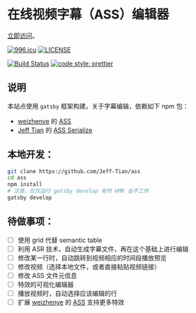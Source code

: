 # 在线视频字幕（ASS）编辑器

[立即访问](https://ass-editor.js.org)。

[![996.icu](https://img.shields.io/badge/link-996.icu-red.svg)](https://996.icu)
[![LICENSE](https://img.shields.io/badge/license-Anti%20996-blue.svg)](https://github.com/996icu/996.ICU/blob/master/LICENSE)

[![Build Status](https://travis-ci.com/Jeff-Tian/ass.svg?branch=master)](https://travis-ci.com/Jeff-Tian/ass)
[![code style: prettier](https://img.shields.io/badge/code_style-prettier-ff69b4.svg?style=flat-square)](https://github.com/Jeff-Tian/ass)

## 说明

本站点使用 `gatsby` 框架构建。关于字幕编辑，依赖如下 npm 包：

- [weizhenye](https://github.com/weizhenye) 的 [ASS](https://github.com/weizhenye/ASS)
- [Jeff Tian](https://github.com/Jeff-Tian) 的 [ASS Serialize](https://github.com/Jeff-Tian/ass-serialize)

## 本地开发：

```bash
git clone https://github.com/Jeff-Tian/ass
cd ass
npm install
# 注意，仅仅运行 gatsby develop 有时 HMR 会不工作
gatsby develop
```

## 待做事项：

- [ ] 使用 grid 代替 semantic table
- [ ] 利用 ASR 技术，自动生成字幕文件，再在这个基础上进行编辑
- [ ] 修改某一行时，自动跳转到视频相应的时间段播放预览
- [ ] 修改视频（选择本地文件，或者直接粘贴视频链接）
- [ ] 修改 ASS 文件元信息
- [ ] 特效的可视化编辑器
- [ ] 播放视频时，自动选择应该编辑的行
- [ ] 扩展 [weizhenye](https://github.com/weizhenye) 的 [ASS](https://github.com/weizhenye/ASS) 支持更多特效
